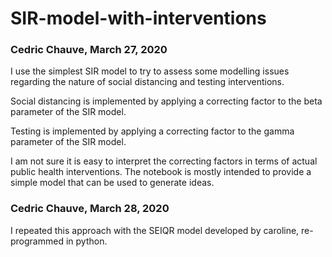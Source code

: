 # SIR-model-with-interventions
### Cedric Chauve, March 27, 2020

I use the simplest SIR model to try to assess some modelling issues regarding the nature of social distancing and testing interventions.

Social distancing is implemented by applying a correcting factor to the beta parameter of the SIR model.

Testing is implemented by applying a correcting factor to the gamma parameter of the SIR model.

I am not sure it is easy to interpret the correcting factors in terms of actual public health interventions. The notebook is mostly intended to provide a simple model that can be used to generate ideas.

### Cedric Chauve, March 28, 2020

I repeated this approach with the SEIQR model developed by caroline, re-programmed in python.